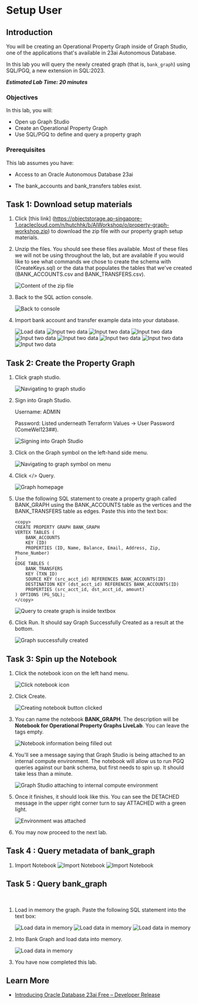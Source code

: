 # Setup User

## Introduction

You will be creating an Operational Property Graph inside of Graph Studio, one of the applications that's available in 23ai Autonomous Database. 

In this lab you will query the newly created graph (that is, `bank_graph`) using SQL/PGQ, a new extension in SQL:2023.
​

**_Estimated Lab Time: 20 minutes_**

### Objectives

In this lab, you will:
* Open up Graph Studio
* Create an Operational Property Graph
* Use SQL/PGQ to define and query a property graph

### Prerequisites

This lab assumes you have:
* Access to an Oracle Autonomous Database 23ai
- The bank\_accounts and bank\_transfers tables exist.

<!-- <if type="livelabs">
Watch the video below for a quick walk-through of the lab. The lab instructions on the left might not match the workshop you are currently in, but the steps in the terminal on the right remain the same.
[Change password](videohub:1_x4hgmc2i)
</if> -->

## Task 1: Download setup materials

1. Click [this link] (https://objectstorage.ap-singapore-1.oraclecloud.com/n/hutchhk/b/AIWorkshop/o/property-graph-workshop.zip) to download the zip file with our property graph setup materials.

2. Unzip the files. You should see these files available. Most of these files we will not be using throughout the lab, but are available if you would like to see what commands we chose to create the schema with (CreateKeys.sql) or the data that populates the tables that we've created (BANK\_ACCOUNTS.csv and BANK\_TRANSFERS.csv).

    ![Content of the zip file](images/1-unzip-workshop.png)

3. Back to the SQL action console.

    ![Back to console](images/im8-workshop.png)

3. Import bank account and transfer example data into your database.

    ![Load data](images/2-loaddata-workshop.png)
    ![Input two data](images/3-loaddata-workshop.png)
    ![Input two data](images/4-loaddata-workshop.png)
    ![Input two data](images/5-loaddata-workshop.png)
    ![Input two data](images/6-loaddata-workshop.png)
    ![Input two data](images/7-loaddata-workshop.png)
    ![Input two data](images/8-loaddata-workshop.png)
    ![Input two data](images/9-loaddata-workshop.png)
    ![Input two data](images/10-loaddata-workshop.png)

## Task 2: Create the Property Graph

1. Click graph studio.

    ![Navigating to graph studio](images/1-nav-graphs-workshop.png)

2. Sign into Graph Studio. 

    Username: ADMIN

    Password: Listed underneath Terraform Values -> User Password (ComeWel123##).

    ![Signing into Graph Studio](images/3-graph-studio-login-workshop.png)

3. Click on the Graph symbol on the left-hand side menu.

    ![Navigating to graph symbol on menu](images/4-nav-graphs.png)

4. Click </> Query.

    ![Graph homepage](images/5-query.png)

5. Use the following SQL statement to create a property graph called BANK\_GRAPH using the BANK\_ACCOUNTS table as the vertices and the BANK_TRANSFERS table as edges. Paste this into the text box:

    ```
    <copy>
    CREATE PROPERTY GRAPH BANK_GRAPH 
    VERTEX TABLES (
        BANK_ACCOUNTS
        KEY (ID)
        PROPERTIES (ID, Name, Balance, Email, Address, Zip, Phone_Number) 
    )
    EDGE TABLES (
        BANK_TRANSFERS 
        KEY (TXN_ID) 
        SOURCE KEY (src_acct_id) REFERENCES BANK_ACCOUNTS(ID)
        DESTINATION KEY (dst_acct_id) REFERENCES BANK_ACCOUNTS(ID)
        PROPERTIES (src_acct_id, dst_acct_id, amount)
    ) OPTIONS (PG_SQL);
    </copy>
    ```

    ![Query to create graph is inside textbox](images/6-create-graph.png)

6. Click Run. It should say Graph Successfully Created as a result at the bottom.

    ![Graph successfully created](images/7-graph-create-success.png)

## Task 3: Spin up the Notebook

1. Click the notebook icon on the left hand menu.

    ![Click notebook icon](images/8-nav-notebook.png)

2. Click Create.

    ![Creating notebook button clicked](images/8-create-notebook.png)

3. You can name the notebook **BANK_GRAPH**. The description will be **Notebook for Operational Property Graphs LiveLab**. You can leave the tags empty.

    ![Notebook information being filled out](images/9-notebook-info.png)

4. You'll see a message saying that Graph Studio is being attached to an internal compute environment. The notebook will allow us to run PGQ queries against our bank schema, but first needs to spin up. It should take less than a minute.

    ![Graph Studio attaching to internal compute environment](images/10-attach-graph.png)

5. Once it finishes, it should look like this. You can see the DETACHED message in the upper right corner turn to say ATTACHED with a green light.

    ![Environment was attached](images/11-notebook-success.png)

6. You may now proceed to the next lab.

## Task 4 : Query metadata of bank_graph

1. Import Notebook
    ![Import Notebook](images/12-notebook-impart.png)
    ![Import Notebook](images/12-notebook1-impart.png)

## Task 5 : Query bank_graph
​

1. Load in memory the graph. Paste the following SQL statement into the text box:

    ![Load data in memory](images/1-load-in-memory.png)
    ![Load data in memory](images/2-load-in-memory.png)
    ![Load data in memory](images/3-load-in-memory.png)

2. Into Bank Graph and load data into memory.

    ![Load data in memory](images/4-load-in-memory.png)

20. You have now completed this lab.

## Learn More

* [Introducing Oracle Database 23ai Free – Developer Release](https://blogs.oracle.com/database/post/oracle-database-23c-free)
